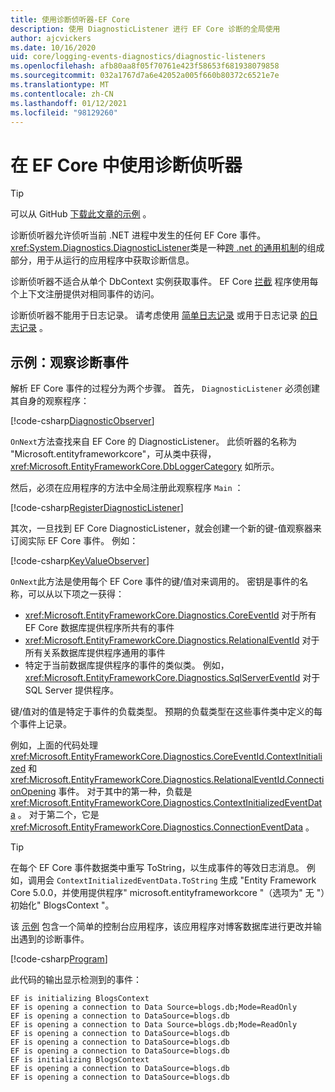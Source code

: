 ```yaml
---
title: 使用诊断侦听器-EF Core
description: 使用 DiagnosticListener 进行 EF Core 诊断的全局使用
author: ajcvickers
ms.date: 10/16/2020
uid: core/logging-events-diagnostics/diagnostic-listeners
ms.openlocfilehash: afb80aa8f05f70761e423f58653f681938079858
ms.sourcegitcommit: 032a1767d7a6e42052a005f660b80372c6521e7e
ms.translationtype: MT
ms.contentlocale: zh-CN
ms.lasthandoff: 01/12/2021
ms.locfileid: "98129260"
---
```

# <a name="using-diagnostic-listeners-in-ef-core"></a>在 EF Core 中使用诊断侦听器

> [!TIP]
> 可以从 GitHub [下载此文章的示例](https://github.com/dotnet/EntityFramework.Docs/tree/master/samples/core/Miscellaneous/DiagnosticListeners) 。

诊断侦听器允许侦听当前 .NET 进程中发生的任何 EF Core 事件。 <xref:System.Diagnostics.DiagnosticListener>类是一种[跨 .net 的通用机制](https://github.com/dotnet/runtime/blob/master/src/libraries/System.Diagnostics.DiagnosticSource/src/DiagnosticSourceUsersGuide.md)的组成部分，用于从运行的应用程序中获取诊断信息。

诊断侦听器不适合从单个 DbContext 实例获取事件。 EF Core [拦截](xref:core/logging-events-diagnostics/interceptors) 程序使用每个上下文注册提供对相同事件的访问。

诊断侦听器不能用于日志记录。 请考虑使用 [简单日志记录](xref:core/logging-events-diagnostics/simple-logging) 或用于日志记录 [的日志记录](xref:core/logging-events-diagnostics/extensions-logging) 。

## <a name="example-observing-diagnostic-events"></a>示例：观察诊断事件

解析 EF Core 事件的过程分为两个步骤。 首先， [](/dotnet/standard/events/observer-design-pattern) `DiagnosticListener` 必须创建其自身的观察程序：

<!--
public class DiagnosticObserver : IObserver<DiagnosticListener>
{
    public void OnCompleted()
        => throw new NotImplementedException();

    public void OnError(Exception error)
        => throw new NotImplementedException();

    public void OnNext(DiagnosticListener value)
    {
        if (value.Name == DbLoggerCategory.Name) // "Microsoft.EntityFrameworkCore"
        {
            value.Subscribe(new KeyValueObserver());
        }
    }
}
-->
[!code-csharp[DiagnosticObserver](../../../samples/core/Miscellaneous/DiagnosticListeners/Program.cs?name=DiagnosticObserver)]

`OnNext`方法查找来自 EF Core 的 DiagnosticListener。 此侦听器的名称为 "Microsoft.entityframeworkcore"，可从类中获得， <xref:Microsoft.EntityFrameworkCore.DbLoggerCategory> 如所示。

然后，必须在应用程序的方法中全局注册此观察程序 `Main` ：

<!--
        DiagnosticListener.AllListeners.Subscribe(new DiagnosticObserver());
-->
[!code-csharp[RegisterDiagnosticListener](../../../samples/core/Miscellaneous/DiagnosticListeners/Program.cs?name=RegisterDiagnosticListener)]

其次，一旦找到 EF Core DiagnosticListener，就会创建一个新的键-值观察器来订阅实际 EF Core 事件。 例如：

<!--
public class KeyValueObserver : IObserver<KeyValuePair<string, object>>
{
    public void OnCompleted()
        => throw new NotImplementedException();

    public void OnError(Exception error)
        => throw new NotImplementedException();

    public void OnNext(KeyValuePair<string, object> value)
    {
        if (value.Key == CoreEventId.ContextInitialized.Name)
        {
            var payload = (ContextInitializedEventData)value.Value;
            Console.WriteLine($"EF is initializing {payload.Context.GetType().Name} ");
        }

        if (value.Key == RelationalEventId.ConnectionOpening.Name)
        {
            var payload = (ConnectionEventData)value.Value;
            Console.WriteLine($"EF is opening a connection to {payload.Connection.ConnectionString} ");
        }
    }
}
-->
[!code-csharp[KeyValueObserver](../../../samples/core/Miscellaneous/DiagnosticListeners/Program.cs?name=KeyValueObserver)]

`OnNext`此方法是使用每个 EF Core 事件的键/值对来调用的。 密钥是事件的名称，可以从以下项之一获得：

* <xref:Microsoft.EntityFrameworkCore.Diagnostics.CoreEventId> 对于所有 EF Core 数据库提供程序所共有的事件
* <xref:Microsoft.EntityFrameworkCore.Diagnostics.RelationalEventId> 对于所有关系数据库提供程序通用的事件
* 特定于当前数据库提供程序的事件的类似类。 例如， <xref:Microsoft.EntityFrameworkCore.Diagnostics.SqlServerEventId> 对于 SQL Server 提供程序。

键/值对的值是特定于事件的负载类型。 预期的负载类型在这些事件类中定义的每个事件上记录。

例如，上面的代码处理 <xref:Microsoft.EntityFrameworkCore.Diagnostics.CoreEventId.ContextInitialized> 和 <xref:Microsoft.EntityFrameworkCore.Diagnostics.RelationalEventId.ConnectionOpening> 事件。 对于其中的第一种，负载是 <xref:Microsoft.EntityFrameworkCore.Diagnostics.ContextInitializedEventData> 。 对于第二个，它是 <xref:Microsoft.EntityFrameworkCore.Diagnostics.ConnectionEventData> 。

> [!TIP]
> 在每个 EF Core 事件数据类中重写 ToString，以生成事件的等效日志消息。 例如，调用会 `ContextInitializedEventData.ToString` 生成 "Entity Framework Core 5.0.0，并使用提供程序" microsoft.entityframeworkcore "（选项为" 无 "）初始化" BlogsContext "。

该 [示例](https://github.com/dotnet/EntityFramework.Docs/tree/master/samples/core/Miscellaneous/DiagnosticListeners) 包含一个简单的控制台应用程序，该应用程序对博客数据库进行更改并输出遇到的诊断事件。

<!--
    public static void Main()
    {
        #region RegisterDiagnosticListener
        DiagnosticListener.AllListeners.Subscribe(new DiagnosticObserver());
        #endregion

        using (var context = new BlogsContext())
        {
            context.Database.EnsureDeleted();
            context.Database.EnsureCreated();

            context.Add(
                new Blog
                {
                    Name = "EF Blog",
                    Posts =
                    {
                        new Post { Title = "EF Core 3.1!" },
                        new Post { Title = "EF Core 5.0!" }
                    }
                });

            context.SaveChanges();
        }

        using (var context = new BlogsContext())
        {
            var blog = context.Blogs.Include(e => e.Posts).Single();

            blog.Name = "EF Core Blog";
            context.Remove(blog.Posts.First());
            blog.Posts.Add(new Post { Title = "EF Core 6.0!" });

            context.SaveChanges();
        }
        #endregion
    }
-->
[!code-csharp[Program](../../../samples/core/Miscellaneous/DiagnosticListeners/Program.cs?name=Program)]

此代码的输出显示检测到的事件：

```output
EF is initializing BlogsContext
EF is opening a connection to Data Source=blogs.db;Mode=ReadOnly
EF is opening a connection to DataSource=blogs.db
EF is opening a connection to Data Source=blogs.db;Mode=ReadOnly
EF is opening a connection to DataSource=blogs.db
EF is opening a connection to DataSource=blogs.db
EF is opening a connection to DataSource=blogs.db
EF is initializing BlogsContext
EF is opening a connection to DataSource=blogs.db
EF is opening a connection to DataSource=blogs.db
```
